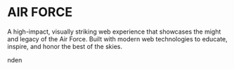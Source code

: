 # AIR FORCE

A high-impact, visually striking web experience that showcases the might and legacy of the Air Force. Built with modern web technologies to educate, inspire, and honor the best of the skies.

nden